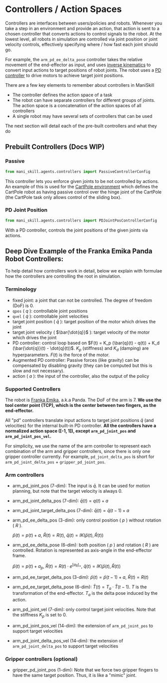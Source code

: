 # Controllers / Action Spaces

Controllers are interfaces between users/policies and robots. Whenever you take a step in an environment and provide an action, that action is sent to a chosen controller that converts actions to control signals to the robot. At the lowest level, all robots in simulation are controlled via joint position or joint velocity controls, effectively specifying where / how fast each joint should go.

For example, the `arm_pd_ee_delta_pose` controller takes the relative movement of the end-effector as input, and uses [inverse kinematics](https://en.wikipedia.org/wiki/Inverse_kinematics) to convert input actions to target positions of robot joints. The robot uses a [PD controller](https://en.wikipedia.org/wiki/PID_controller) to drive motors to achieve target joint positions.

There are a few key elements to remember about controllers in ManiSkill
- The controller defines the action space of a task 
- The robot can have separate controllers for different groups of joints. The action space is a concatenation of the action spaces of all controllers
- A single robot may have several sets of controllers that can be used


<!-- Note that while `pd_ee_delta_pose` type controllers that use IK may be more sample efficient to train / learn from for RL workflows, in GPU simulation running these controllers is not that fast and may slow down RL training. -->

The next section will detail each of the pre-built controllers and what they do

## Prebuilt Controllers (Docs WIP)


### Passive

```python
from mani_skill.agents.controllers import PassiveControllerConfig
```

This controller lets you enforce given joints to be not controlled by actions. An example of this is used for the [CartPole environment](https://github.com/haosulab/ManiSkill/blob/main/mani_skill/envs/tasks/control/cartpole.py) which defines the CartPole robot as having passive control over the hinge joint of the CartPole (the CartPole task only allows control of the sliding box).

### PD Joint Position

```python
from mani_skill.agents.controllers import PDJointPosControllerConfig
```

With a PD controller, controls the joint positions of the given joints via actions.

## Deep Dive Example of the Franka Emika Panda Robot Controllers:

To help detail how controllers work in detail, below we explain with formulae how the controllers are controlling the root in simulation.

### Terminology

- fixed joint: a joint that can not be controlled. The degree of freedom (DoF) is 0.
- `qpos` ( $q$ ): controllable joint positions
- `qvel` ( $\dot{q}$ ): controllable joint velocities
- target joint position ( $\bar{q}$ ): target position of the motor which drives the joint
- target joint velocity ( $\bar{\dot{q}}$ ): target velocity of the motor which drives the joint
- PD controller: control loop based on $F(t) = K_p (\bar{q}(t) - q(t)) + K_d (\bar{\dot{q}}(t) - \dot{q}(t))$. $K_p$ (stiffness) and $K_d$ (damping) are hyperparameters. $F(t)$ is the force of the motor.
- Augmented PD controller: Passive forces (like gravity) can be compensated by disabling gravity (they can be computed but this is slow and not necessary).
- action ( $a$ ): the input of the controller, also the output of the policy

### Supported Controllers

The robot is [Franka Emika](https://github.com/frankaemika/franka_ros), a.k.a Panda. The DoF of the arm is 7. **We use the tool center point (TCP), which is the center between two fingers, as the end-effector.**

All "pd" controllers translate input actions to target joint positions $\bar{q}$ (and velocities) for the internal built-in PD controller. **All the controllers have a normalized action space ([-1, 1]), except `arm_pd_joint_pos` and `arm_pd_joint_pos_vel`.**

For simplicity, we use the name of the arm controller to represent each combination of the arm and gripper controllers, since there is only one gripper controller currently. For example, `pd_joint_delta_pos` is short for `arm_pd_joint_delta_pos` + `gripper_pd_joint_pos`.

### Arm controllers

- arm_pd_joint_pos (7-dim): The input is $\bar{q}$. It can be used for motion planning, but note that the target velocity is always 0.
- arm_pd_joint_delta_pos (7-dim):  $\bar{q}(t)=q(t) + a$
- arm_pd_joint_target_delta_pos (7-dim): $\bar{q}(t)=\bar{q}(t-1) + a$
- arm_pd_ee_delta_pos (3-dim): only control position ( $p$ ) without rotation ( $R$ ).
  
  $\bar{p}(t)=p(t)+a$, $\bar{R}(t)=R(t)$, $\bar{q}(t)=IK(\bar{p}(t), \bar{R}(t))$

- arm_pd_ee_delta_pose (6-dim): both position ( $p$ ) and rotation ( $R$ ) are controlled. Rotation is represented as axis-angle in the end-effector frame.

  $\bar{p}(t)=p(t)+a_{p}$, $\bar{R}(t)=R(t) \cdot e^{[a_{R}]_{\times}}$, $\bar{q}(t)=IK(\bar{p}(t), \bar{R}(t))$

- arm_pd_ee_target_delta_pos (3-dim): $\bar{p}(t)=\bar{p}(t-1)+a$, $\bar{R}(t)=R(t)$
- arm_pd_ee_target_delta_pose (6-dim): $\bar{T}(t)= T_{a} \cdot \bar{T}(t-1)$. $T$ is the transformation of the end-effector. $T_a$ is the delta pose induced by the action.
- arm_pd_joint_vel (7-dim): only control target joint velocities. Note that the stiffness $K_p$ is set to 0.
- arm_pd_joint_pos_vel (14-dim): the extension of `arm_pd_joint_pos` to support target velocities
- arm_pd_joint_delta_pos_vel (14-dim): the extension of `arm_pd_joint_delta_pos` to support target velocities

### Gripper controllers (optional)

- gripper_pd_joint_pos (1-dim): Note that we force two gripper fingers to have the same target position. Thus, it is like a "mimic" joint.

<!-- ## Mobile Manipulator

The mobile manipulator is a combination of sciurus17 connector and one or two Panda arms. The controller is named `base_{}_arm_{}`. Except for the base controller, the arm and gripper controllers are the same as in the stationary manipulator.

### Base controllers

- base_pd_joint_vel (4-dim): only control target velocities. The first 2 dimensions stand for egocentric xy-plane linear velocity and the 3rd dimension stands for egocentric z-axis angular velocity. The 4th dimension stands for velocity to adjust torso. -->
